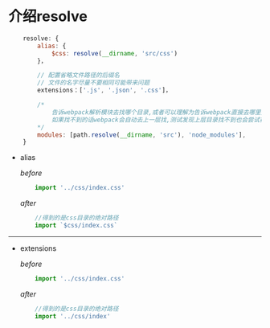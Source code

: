 # 介绍resolve

```javascript
    resolve: {
        alias: {
            $css: resolve(__dirname, 'src/css')
        }，

        // 配置省略文件路径的后缀名
        // 文件的名字尽量不要相同可能带来问题
        extensions：['.js', '.json', '.css']，

        /*
            告诉webpack解析模块去找哪个目录,或者可以理解为告诉webpack直接去哪里找node_modules，
            如果找不到的话webpack会自动去上一层找,测试发现上层目录找不到也会尝试在当前目录寻找
        */
        modules: [path.resolve(__dirname, 'src'), 'node_modules'],
    }
```

* alias

    *before*
    ```javascript
        import '../css/index.css'
    ```
    *after*
    ```javascript
        //得到的是css目录的绝对路径
        import `$css/index.css`
    ```
***
* extensions

    *before*
    ```javascript
        import '../css/index.css'
    ```

    *after*
    ```javascript
        //得到的是css目录的绝对路径
        import '../css/index'
    ```